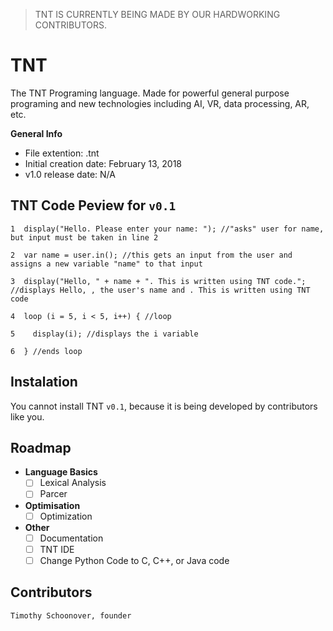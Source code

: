> TNT IS CURRENTLY BEING MADE BY OUR HARDWORKING CONTRIBUTORS.
# TNT
The TNT Programing language. Made for powerful general purpose programing and new technologies including AI, VR, data processing, AR, etc.

**General Info**

- File extention: .tnt
- Initial creation date: February 13, 2018
- v1.0 release date: N/A

## TNT Code Peview for `v0.1`

```
1  display("Hello. Please enter your name: "); //"asks" user for name, but input must be taken in line 2

2  var name = user.in(); //this gets an input from the user and assigns a new variable "name" to that input

3  display("Hello, " + name + ". This is written using TNT code."; //displays Hello, , the user's name and . This is written using TNT code

4  loop (i = 5, i < 5, i++) { //loop

5    display(i); //displays the i variable

6  } //ends loop
```

## Instalation
You cannot install TNT `v0.1`, because it is being developed by contributors like you.

## Roadmap
- **Language Basics**
  - [ ] Lexical Analysis
  - [ ] Parcer

- **Optimisation**
  - [ ] Optimization

- **Other**
  - [ ] Documentation
  - [ ] TNT IDE
  - [ ] Change Python Code to C, C++, or Java code

## Contributors

```
Timothy Schoonover, founder
```
